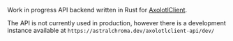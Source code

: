 Work in progress API backend written in Rust for [AxolotlClient](https://modrinth.com/mod/axolotlclient).

The API is not currently used in production, however there is a development instance available at
`https://astralchroma.dev/axolotlclient-api/dev/`
